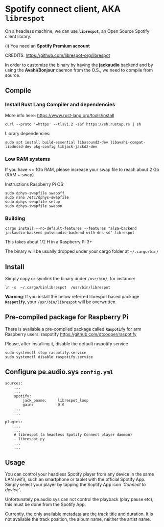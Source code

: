 # Spotify connect client, AKA `librespot`

On a headless machine, we can use **`librespot`**, an Open Source Spotify client library.

(i) You need an **Spotify Premium account**

CREDITS: https://github.com/librespot-org/librespot

In order to customize the binary by having the **jackaudio** backend and by using the **Avahi/Bonjour** daemon from the O.S., we need to compile from source.

## Compile

### Install Rust Lang Compiler and dependencies

More info here: https://www.rust-lang.org/tools/install

    curl --proto '=https' --tlsv1.2 -sSf https://sh.rustup.rs | sh

Library dependencies:

    sudo apt install build-essential libasound2-dev libavahi-compat-libdnssd-dev pkg-config libjack-jackd2-dev

### Low RAM systems

If you have <= 1Gb RAM, please increase your swap file to reach about 2 Gb (RAM + swap)

Instructions  Raspberry Pi OS:

    sudo dphys-swapfile swapoff
    sudo nano /etc/dphys-swapfile
    sudo dphys-swapfile setup
    sudo dphys-swapfile swapon

### Building

    cargo install --no-default-features --features "alsa-backend jackaudio-backend pulseaudio-backend with-dns-sd" librespot

This takes about 1/2 H in a Raspberry Pi 3+

The binary will be usually dropped under your cargo folder at `~/.cargo/bin/`


## Install

Simply copy or symlink the binary under `/usr/bin/`, for instance:

    ln -s  ~/.cargo/binlibrespot  /usr/bin/librespot


**Warning**: If you install the below referred librespot based package **`Raspotify`**, your `/usr/bin/librespot` will be overwritten.


## Pre-compiled package for Raspberry Pi

There is available a pre-compiled package called **`Raspotify`** for arm Raspberry users: raspotify https://github.com/dtcooper/raspotify

Please, after installing it, disable the default raspotify service

    sudo systemctl stop raspotify.service
    sudo systemctl disable raspotify.service


## Configure pe.audio.sys `config.yml`

    sources:
        ...
        ...
        spotify:
            jack_pname:     librespot_loop
            gain:           0.0
        ...
        ...

    plugins:
        ...
        ...
        # librespot (a headless Spotify Connect player daemon)
        - librespot.py
        ...
        ...

## Usage

You can control your headless Spotify player from any device in the same LAN (wifi), such an smartphone or tablet with the official Spotify App. Simply select your player by tapping the Soptify App icon *'Connect to device'*.

Unfortunately pe.audio.sys can not control the playback (play pause etc), this must be done from the Spotify App.

Currently, the only available metadata are the track title and duration. It is not available the track position, the album name, neither the artist name.
